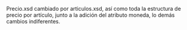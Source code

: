 Precio.xsd cambiado por articulos.xsd, así como toda la estructura de precio por artículo, junto a la adición del atributo moneda, lo demás cambios indiferentes.